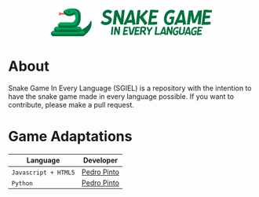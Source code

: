 <p align="center"><img src="https://raw.githubusercontent.com/itspedruu/snake-game-in-every-language/master/textures/banner.png"/></p>

# About

Snake Game In Every Language (SGIEL) is a repository with the intention to have the snake game made in every language possible. If you want to contribute, please make a pull request.

# Game Adaptations

| Language             | Developer                                    |
|----------------------|----------------------------------------------|
| `Javascript + HTML5` | [Pedro Pinto](https://github.com/itspedruu)  |
| `Python`             | [Pedro Pinto](https://github.com/itspedruu)  |